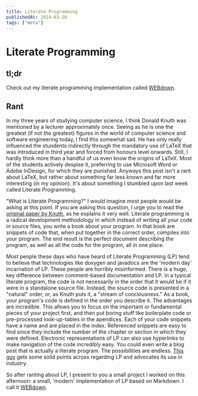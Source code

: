 ```yaml
---
title: Literate Programming
publishedAt: 2014-03-26
tags: ["meta"]
---
```

# Literate Programming

## tl;dr
Check out my literate programming implementation called [WEBdown](https://github.com/jellymann/WEBdown).

## Rant

In my three years of studying computer science, I think Donald Knuth was mentioned by a lecturer approximately once. Seeing as he is one the greatest (if not _the_ greatest) figures in the world of computer science and software engineering today, I find this somewhat sad. He has only really influenced the stundents indirectly through the mandatory use of LaTeX that was introduced in third year and forced from honours level onwards. Still, I hardly think more than a handful of us even know the origins of LaTeX. Most of the students actively despise it, preferring to use Microsoft Word or Adobe InDesign, for which they are punished. Anyways this post isn't a rant about LaTeX, but rather about something far less known and far more interesting (in my opinion). It's about something I stumbled upon last week called Literate Programming.

"What is Literate Programming?" I would imagine most people would be asking at this point. If you are asking this question, I urge you to read the [original paper by Knuth](http://www.literateprogramming.com/knuthweb.pdf), as he explains it very well. Literate programming is a radical development methodology in which instead of writing all your code in source files, you write a book about your program. In that book are snippets of code that, when put together in the correct order, compiles into your program. The end result is the perfect document describing the program, as well as all the code for the program, all in one place.

Most people these days who have heard of Literate Programming (LP) tend to believe that technologies like doxygen and javadocs are the 'modern day' incarnation of LP. These people are horribly misinformed. There is a huge, key difference between comment-based documentation and LP. In a typical literate program, the code is not necessarily in the order that it would be if it were in a standalone source file. Instead, the source code is presented in a "natural" order, or, as Knuth puts it, a "stream of conciousness." As a book, your program's code is defined in the order you describe it. The advantages are incredible. This allows you to focus on the important or fundamental pieces of your project first, and then put boring stuff like boilerplate code or pre-processed look-up-tables in the apendices. Each of your code snippets have a name and are placed in the index. Referenced snippets are easy to find since they include the number of the chapter or section in which they were defined. Electronic representations of LP can also use hyperlinks to make navigation of the code incredibly easy. You could even write a blog post that is actually a literate program. The possibilities are endless. [This guy](http://youtu.be/Av0PQDVTP4A) gets some solid points across regarding LP and advocates its use in industry.

So after ranting about LP, I present to you a small project I worked on this afternoon: a small, 'modern' implementation of LP based on Markdown. I call it [WEBdown](https://github.com/jellymann/WEBdown).
